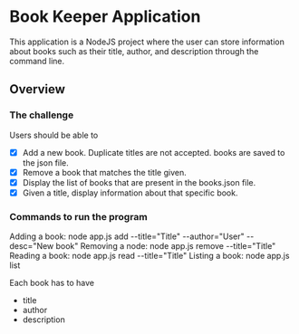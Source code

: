 # Book Keeper Application

This application is a NodeJS project where the user can store information about books such as their title, author, and description through the command line.

## Overview

### The challenge

Users should be able to

- [x] Add a new book. Duplicate titles are not accepted. books are saved to the json file.
- [x] Remove a book that matches the title given.
- [x] Display the list of books that are present in the books.json file.
- [x] Given a title, display information about that specific book.

### Commands to run the program

Adding a book: node app.js add --title="Title" --author="User" --desc="New book"
Removing a node: node app.js remove --title="Title"
Reading a book: node app.js read --title="Title"
Listing a book: node app.js list

Each book has to have

- title
- author
- description
